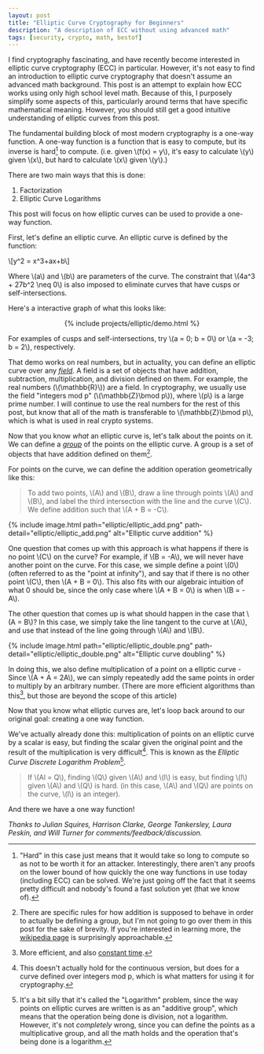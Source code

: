 ```yaml
---
layout: post
title: "Elliptic Curve Cryptography for Beginners"
description: "A description of ECC without using advanced math"
tags: [security, crypto, math, bestof]
---
```


I find cryptography fascinating, and have recently become interested in elliptic curve cryptography (ECC) in particular. However, it's not easy to find an introduction to elliptic curve cryptography that doesn't assume an advanced math background. This post is an attempt to explain how ECC works using only high school level math. Because of this, I purposely simplify some aspects of this, particularly around terms that have specific mathematical meaning. However, you should still get a good intuitive understanding of elliptic curves from this post.

The fundamental building block of most modern cryptography is a one-way function. A one-way function is a function that is easy to compute, but its inverse is hard[^1] to compute. (i.e. given \\(f(x) = y\\), it's easy to calculate \\(y\\) given \\(x\\), but hard to calculate \\(x\\) given \\(y\\).)

There are two main ways that this is done:

1. Factorization
2. Elliptic Curve Logarithms

This post will focus on how elliptic curves can be used to provide a one-way function.

First, let's define an elliptic curve. An elliptic curve is defined by the function:

\\[y^2 = x^3+ax+b\\]

Where \\(a\\) and \\(b\\) are parameters of the curve. The constraint that \\(4a^3 + 27b^2 \neq 0\\) is also imposed to eliminate curves that have cusps or self-intersections.

Here's a interactive graph of what this looks like:

<center>
{% include projects/elliptic/demo.html %}
</center>

For examples of cusps and self-intersections, try \\(a = 0; b = 0\\) or \\(a = -3; b = 2\\), respectively.

That demo works on real numbers, but in actuality, you can define an elliptic curve over any [_field_](https://en.wikipedia.org/wiki/Field_(mathematics)). A field is a set of objects that have addition, subtraction, multiplication, and division defined on them. For example, the real numbers (\\(\mathbb{R}\\)) are a field. In cryptography, we usually use the field "integers mod p" (\\(\mathbb{Z}\bmod p\\)), where \\(p\\) is a large prime number. I will continue to use the real numbers for the rest of this post, but know that all of the math is transferable to \\(\mathbb{Z}\bmod p\\), which is what is used in real crypto systems.

Now that you know _what_ an elliptic curve is, let's talk about the points on it. We can define a [_group_](https://en.wikipedia.org/wiki/Group_(mathematics)) of the points on the elliptic curve. A group is a set of objects that have addition defined on them[^2].

For points on the curve, we can define the addition operation geometrically like this:

> To add two points, \\(A\\) and \\(B\\), draw a line through points \\(A\\) and \\(B\\), and label the third intersection with the line and the curve \\(C\\). We define addition such that \\(A + B = -C\\).

{% include image.html path="elliptic/elliptic_add.png" path-detail="elliptic/elliptic_add.png" alt="Elliptic curve addition" %}

One question that comes up with this approach is what happens if there is no point \\(C\\) on the curve? For example, if \\(B = -A\\), we will never have another point on the curve. For this case, we simple define a point \\(0\\) (often referred to as the "point at infinity"), and say that if there is no other point \\(C\\), then \\(A + B = 0\\). This also fits with our algebraic intuition of what 0 should be, since the only case where \\(A + B = 0\\) is when \\(B = -A\\).

The other question that comes up is what should happen in the case that \\(A = B\\)? In this case, we simply take the line tangent to the curve at \\(A\\), and use that instead of the line going through \\(A\\) and \\(B\\).

{% include image.html path="elliptic/elliptic_double.png" path-detail="elliptic/elliptic_double.png" alt="Elliptic curve doubling" %}

In doing this, we also define multiplication of a point on a elliptic curve - Since \\(A + A = 2A\\), we can simply repeatedly add the same points in order to multiply by an arbitrary number. (There are more efficient algorithms than this[^3], but those are beyond the scope of this article)

Now that you know what elliptic curves are, let's loop back around to our original goal: creating a one way function.

We've actually already done this: multiplication of points on an elliptic curve by a scalar is easy, but finding the scalar given the original point and the result of the multiplication is very difficult[^4]. This is known as the _Elliptic Curve Discrete Logarithm Problem_[^5].

> If \\(Al = Q\\), finding \\(Q\\) given \\(A\\) and \\(l\\) is easy, but finding \\(l\\) given \\(A\\) and \\(Q\\) is hard. (in this case, \\(A\\) and \\(Q\\) are points on the curve, \\(l\\) is an integer).

And there we have a one way function!





*Thanks to Julian Squires, Harrison Clarke, George Tankersley, Laura Peskin, and Will Turner for comments/feedback/discussion.*

[^1]: "Hard" in this case just means that it would take so long to compute so as not to be worth it for an attacker. Interestingly, there aren't any proofs on the lower bound of how quickly the one way functions in use today (including ECC) can be solved. We're just going off the fact that it seems pretty difficult and nobody's found a fast solution yet (that we know of).

[^2]: There are specific rules for how addition is supposed to behave in order to actually be defining a group, but I'm not going to go over them in this post for the sake of brevity. If you're interested in learning more, the [wikipedia page](https://en.wikipedia.org/wiki/Group_(mathematics)) is surprisingly approachable.

[^3]: More efficient, and also [constant time](https://en.wikipedia.org/wiki/Timing_attack).

[^4]: This doesn't actually hold for the continuous version, but does for a curve defined over integers mod p, which is what matters for using it for cryptography.

[^5]: It's a bit silly that it's called the "Logarithm" problem, since the way points on elliptic curves are written is as an "additive group", which means that the operation being done is division, not a logarithm. However, it's not _completely_ wrong, since you can define the points as a multiplicative group, and all the math holds and the operation that's being done is a logarithm.
